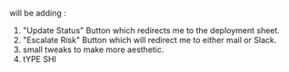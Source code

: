 will be adding :
   1. "Update Status" Button which redirects me to the deployment sheet.
   2. "Escalate Risk" Button which will redirect me to either mail or Slack.
   3. small tweaks to make more aesthetic.
   4. tYPE SHI
